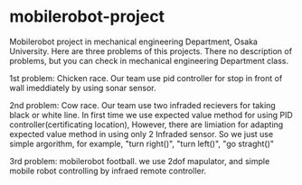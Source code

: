 # mobilerobot-project

Mobilerobot project in mechanical engineering Department, Osaka University.
Here are three problems of this projects.
There no description of problems, but you can check in mechanical engineering Department class.

1st problem: Chicken race.
Our team use pid controller for stop in front of wall imeddiately by using sonar sensor.

2nd problem: Cow race.
Our team use two infraded recievers for taking black or white line. In first time we use expected value method for using PID controller(certificating location), However, there are limiation for adapting expected value method in using only 2 Infraded sensor. So we just use simple argorithm, for example, "turn right()", "turn left()", "go straght()"

3rd problem: mobilerobot football.
we use 2dof mapulator, and simple mobile robot controlling by infraed remote controller.

